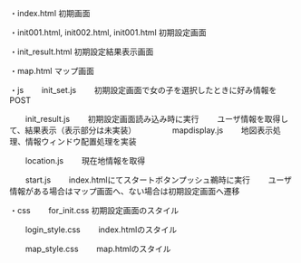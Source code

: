 

・index.html
初期画面

・init001.html, init002.html, init001.html
初期設定画面

・init_result.html
初期設定結果表示画面

・map.html
マップ画面

・js
　　init_set.js
　　初期設定画面で女の子を選択したときに好み情報をPOST

　　init_result.js
　　初期設定画面読み込み時に実行
　　ユーザ情報を取得して、結果表示（表示部分は未実装）
　　
　　mapdisplay.js
　　地図表示処理、情報ウィンドウ配置処理を実装

　　location.js
　　現在地情報を取得

　　start.js
　　index.htmlにてスタートボタンプッシュ鵜時に実行
　　ユーザ情報がある場合はマップ画面へ、ない場合は初期設定画面へ遷移

・css
　　for_init.css
	初期設定画面のスタイル

　　login_style.css
　　index.htmlのスタイル

　　map_style.css
　　map.htmlのスタイル
